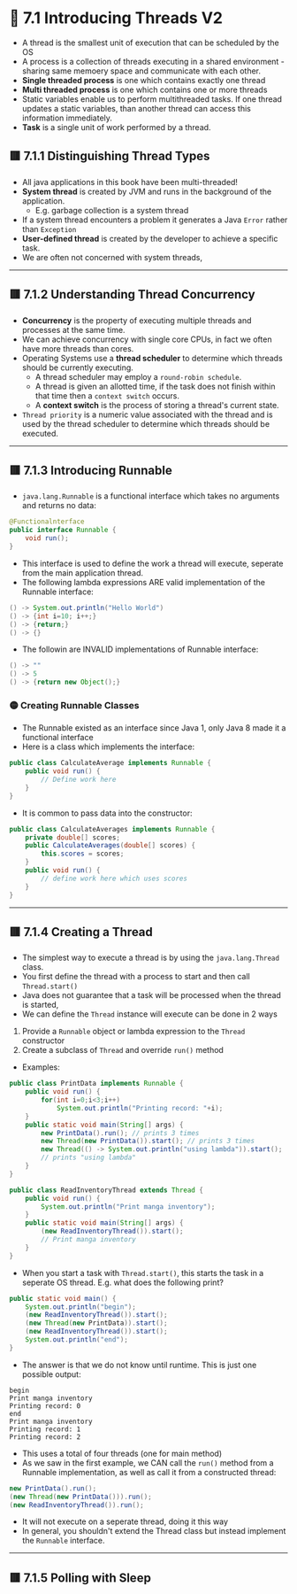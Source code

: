 <link href="../../styles.css" rel="stylesheet"></link>


# 🧠 7.1 Introducing Threads V2
* A thread is the smallest unit of execution that can be scheduled by the OS
* A process is a collection of threads executing in a shared environment - sharing same memoery space and communicate with each other.
* **Single threaded process** is one which contains exactly one thread
* **Multi threaded process** is one which contains one or more threads
* Static variables enable us to perform multithreaded tasks. If one thread updates a static variables, than another thread can access this information immediately.
* **Task** is a single unit of work performed by a thread.

## 🟥 7.1.1 Distinguishing Thread Types
* All java applications in this book have been multi-threaded!
* **System thread** is created by JVM and runs in the background of the application.
    - E.g. garbage collection is a system thread
* If a system thread encounters a problem it generates a Java `Error` rather than `Exception`
* **User-defined thread** is created by the developer to achieve a specific task.
* We are often not concerned with system threads,
<hr>

## 🟥 7.1.2 Understanding Thread Concurrency
* **Concurrency** is the property of executing multiple threads and processes at the same time.
* We can achieve concurrency with single core CPUs, in fact we often have more threads than cores.
* Operating Systems use a **thread scheduler** to determine which threads should be currently executing.
    - A thread scheduler may employ a `round-robin schedule`.
    - A thread is given an allotted time, if the task does not finish within that time then a `context switch` occurs.
    - A **context switch** is the process of storing a thread's current state.
* `Thread priority` is a numeric value associated with the thread and is used by the thread scheduler to determine which threads should be executed.
<hr>

## 🟥 7.1.3 Introducing Runnable
* `java.lang.Runnable` is a functional interface which takes no arguments and returns no data:
```java
@Functionalnterface 
public interface Runnable {
    void run();
}
```
* This interface is used to define the work a thread will execute, seperate from the main application thread.
* The following lambda expressions ARE valid implementation of the Runnable interface:
```java
() -> System.out.println("Hello World")
() -> {int i=10; i++;}
() -> {return;}
() -> {}
```
*  The followin are INVALID implementations of Runnable interface:
```java
() -> ""
() -> 5
() -> {return new Object();}
```

### 🟡 Creating Runnable Classes
* The Runnable existed as an interface since Java 1, only Java 8 made it a functional interface
* Here is a class which implements the interface:
```java
public class CalculateAverage implements Runnable {
    public void run() {
        // Define work here
    }
}
```
* It is common to pass data into the constructor:
```java
public class CalculateAverages implements Runnable {
    private double[] scores;
    public CalculateAverages(double[] scores) {
        this.scores = scores;
    }
    public void run() {
        // define work here which uses scores
    }
}
```

<hr>

## 🟥 7.1.4 Creating a Thread
* The simplest way to execute a thread is by using the `java.lang.Thread` class.
* You first define the thread with a process to start and then call `Thread.start()`
* Java does not guarantee that a task will be processed when the thread is started,
* We can define the `Thread` instance will execute can be done in 2 ways
1) Provide a `Runnable` object or lambda expression to the `Thread` constructor
2) Create a subclass of `Thread` and override `run()` method
* Examples:
```java
public class PrintData implements Runnable {
	public void run() {
		for(int i=0;i<3;i++) 
			System.out.println("Printing record: "+i);
	}
	public static void main(String[] args) {
		new PrintData().run(); // prints 3 times
		new Thread(new PrintData()).start(); // prints 3 times
		new Thread(() -> System.out.println("using lambda")).start();
		// prints "using lambda"
	}
}
```
```java
public class ReadInventoryThread extends Thread {
	public void run() {
		System.out.println("Print manga inventory");
	}
	public static void main(String[] args) {
		(new ReadInventoryThread()).start();
		// Print manga inventory
	}
}
```
* When you start a task with `Thread.start()`, this starts the task in a seperate OS thread. E.g. what does the following print?
```java
public static void main() {
    System.out.println("begin");
    (new ReadInventoryThread()).start();
    (new Thread(new PrintData)).start();
    (new ReadInventoryThread()).start();
    System.out.println("end");
}
```
* The answer is that we do not know until runtime. This is just one possible output:
```
begin
Print manga inventory
Printing record: 0
end
Print manga inventory
Printing record: 1
Printing record: 2
```
* This uses a total of four threads (one for main method)
* As we saw in the first example, we CAN call the `run()` method from a Runnable implementation, as well as call it from a constructed thread:
```java
new PrintData().run();
(new Thread(new PrintData())).run();
(new ReadInventoryThread()).run();
```
* It will not execute on a seperate thread, doing it this way
* In general, you shouldn't extend the Thread class but instead implement the `Runnable` interface.
<hr>

## 🟥 7.1.5 Polling with Sleep
